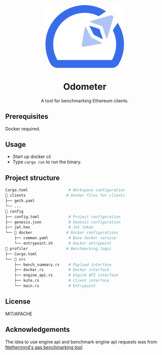 <!-- markdownlint-disable MD033 MD041 -->

<p align="center">
  <img src="assets/odometer.png" alt="Odometer" width="250"/>
</p>
<p align="center">
  <h1 align="center">Odometer</h1>
</p>
<p align="center">
    A tool for benchmarking Ethereum clients.
</p>

## Prerequisites

Docker required.

## Usage

- Start up docker cli
- Type `cargo run` to run the binary.

## Project structure

```sh
Cargo.toml                  # Workspace configuration
📁 clients                  # Docker files for clients
├── geth.yaml
└── ...
📁 config
├── config.toml             # Project configuration
├── genesis.json            # Genesis configuration
├── jwt.hex                 # Jwt token
└── 📁 docker               # Docker configurations
    ├── common.yaml         # Base docker service
    └── entrypoint.sh       # Docker entrypoint
📁 profiler                 # Benchmarking logic
├── Cargo.toml
└── 📁 src
    ├── bench_summary.rs    # Payload interface
    ├── docker.rs           # Docker interface
    ├── engine_api.rs       # Engine API interface
    ├── kute.rs             # Client interface
    └── main.rs             # Entrypoint
```

## License

MIT/APACHE

## Acknowledgements

The idea to use engine api and benchmark engine api requests was from [Nethermind's gas benchmarking tool](https://github.com/NethermindEth/gas-benchmarks)
